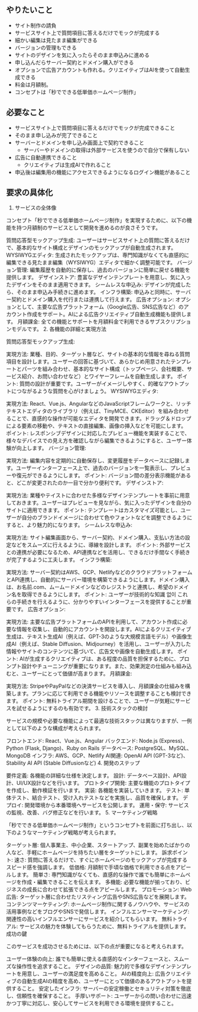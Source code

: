 ## やりたいこと
- サイト制作の請負
- サービスサイト上で質問項目に答えるだけでモックが完成する
- 細かい編集は見たまま編集ができる
- バージョンの管理もできる
- サイトのデザインを気に入ったらそのまま申込みに進める
- 申し込んだらサーバー契約とドメイン購入ができる
- オプションで広告アカウントも作れる。クリエイティブはAIを使って自動生成できる
- 料金は月額制。
- コンセプトは「秒でできる低単価ホームページ制作」

## 必要なこと
- サービスサイト上で質問項目に答えるだけでモックが完成できること
- そのまま申し込みが完了できること
- サーバーとドメインを申し込み画面上で契約できること
    - サーバーやドメインの取得は外部サービスを使うので自分で保有しない
- 広告に自動連携できること
    - クリエイティブは生成AIで作れること
- 申込後は編集用の機能にアクセスできるようになるログイン機能があること

## 要求の具体化
1. サービスの全体像

コンセプト「秒でできる低単価ホームページ制作」を実現するために、以下の機能を持つ月額制のサービスとして開発を進めるのが良さそうです。

質問応答型モックアップ生成: ユーザーはサービスサイト上の質問に答えるだけで、基本的なサイト構成とデザインのモックアップが自動生成されます。
WYSIWYGエディタ: 生成されたモックアップは、専門知識がなくても直感的に編集できる見たまま編集（WYSIWYG）エディタで細かく調整可能です。
バージョン管理: 編集履歴を自動的に保存し、過去のバージョンに簡単に戻せる機能を提供します。
デザインストア: 豊富なデザインテンプレートを用意し、気に入ったデザインをそのまま適用できます。
シームレスな申込み: デザインが完成したら、そのまま申込み手続きに進めます。
インフラ構築: 申込みと同時に、サーバー契約とドメイン購入を代行または連携して行えます。
広告オプション: オプションとして、主要な広告プラットフォーム（Google広告、SNS広告など）のアカウント作成をサポート。AIによる広告クリエイティブ自動生成機能も提供します。
月額課金: 全ての機能とサポートを月額料金で利用できるサブスクリプションモデルです。
2. 各機能の詳細と実現方法

質問応答型モックアップ生成:

実現方法: 業種、目的、ターゲット層など、サイトの基本的な情報を尋ねる質問項目を設計します。ユーザーの回答に基づいて、あらかじめ用意されたテンプレートとパーツを組み合わせ、基本的なサイト構成（トップページ、会社概要、サービス紹介、お問い合わせなど）とワイヤーフレームを自動生成します。
ポイント: 質問の設計が重要です。ユーザーがイメージしやすく、的確なアウトプットにつながるような質問を心がけましょう。
WYSIWYGエディタ:

実現方法: React、Vue.js、AngularなどのJavaScriptフレームワークと、リッチテキストエディタのライブラリ（例えば、TinyMCE、CKEditor）を組み合わせることで、直感的な操作が可能なエディタを開発できます。ドラッグ＆ドロップによる要素の移動や、テキストの直接編集、画像の挿入などを可能にします。
ポイント: レスポンシブデザインに対応したプレビュー機能を実装することで、様々なデバイスでの見え方を確認しながら編集できるようにすると、ユーザー体験が向上します。
バージョン管理:

実現方法: 編集内容を定期的に自動保存し、変更履歴をデータベースに記録します。ユーザーインターフェース上で、過去のバージョンを一覧表示し、プレビューや復元ができるようにします。
ポイント: バージョン間の差分表示機能があると、どこが変更されたのか一目で分かり便利です。
デザインストア:

実現方法: 業種やテイストに合わせた多様なデザインテンプレートを事前に用意しておきます。ユーザーはプレビューを見ながら、気に入ったデザインを自分のサイトに適用できます。
ポイント: テンプレートはカスタマイズ可能とし、ユーザーが自分のブランドイメージに合わせて色やフォントなどを調整できるようにすると、より魅力的になります。
シームレスな申込み:

実現方法: サイト編集画面から、サーバー契約、ドメイン購入、支払い方法の設定などをスムーズに行えるように、導線を設計します。
ポイント: 外部サービスとの連携が必要になるため、API連携などを活用し、できるだけ手間なく手続きが完了するように工夫します。
インフラ構築:

実現方法: サーバー契約はAWS、GCP、NetlifyなどのクラウドプラットフォームとAPI連携し、自動的にサーバー環境を構築できるようにします。ドメイン購入は、お名前.com、ムームードメインなどのレジストラと連携し、希望のドメイン名を取得できるようにします。
ポイント: ユーザーが技術的な知識 없이 これらの手続きを行えるように、分かりやすいインターフェースを提供することが重要です。
広告オプション:

実現方法: 主要な広告プラットフォームのAPIを利用して、アカウント作成に必要な情報を収集し、自動的にアカウントを開設します。AIによるクリエイティブ生成は、テキスト生成AI（例えば、GPT-3のような大規模言語モデル）や画像生成AI（例えば、Stable Diffusion、Midjourney）を活用し、ユーザーが入力した情報やサイトのコンテンツに基づいて、広告文や画像を自動生成します。
ポイント: AIが生成するクリエイティブは、ある程度の品質を担保するために、プロンプト設計やチューニングが重要になります。また、効果測定の仕組みも組み込むと、ユーザーにとって価値が高まります。
月額課金:

実現方法: StripeやPayPalなどの決済サービスを導入し、月額課金の仕組みを構築します。プランに応じて利用できる機能やリソースを調整することも検討できます。
ポイント: 無料トライアル期間を設けることで、ユーザーが気軽にサービスを試せるようにするのも有効です。
3. 技術スタックの検討

サービスの規模や必要な機能によって最適な技術スタックは異なりますが、一例として以下のような構成が考えられます。

フロントエンド: React、Vue.js、Angular
バックエンド: Node.js (Express)、Python (Flask, Django)、Ruby on Rails
データベース: PostgreSQL、MySQL、MongoDB
インフラ: AWS、GCP、Netlify
AI関連: OpenAI API (GPT-3など)、Stability AI API (Stable Diffusionなど)
4. 開発のステップ

要件定義: 各機能の詳細な仕様を決定します。
設計: データベース設計、API設計、UI/UX設計などを行います。
プロトタイプ開発: 主要な機能のプロトタイプを作成し、動作検証を行います。
実装: 各機能を実装していきます。
テスト: 単体テスト、結合テスト、受け入れテストなどを実施し、品質を確保します。
デプロイ: 開発環境から本番環境へサービスを公開します。
運用・保守: サービスの監視、改善、バグ修正などを行います。
5. マーケティング戦略

「秒でできる低単価ホームページ制作」というコンセプトを前面に打ち出し、以下のようなマーケティング戦略が考えられます。

ターゲット層: 個人事業主、中小企業、スタートアップ、副業を始めたばかりの人など、手軽にホームページを持ちたい層をターゲットにします。
訴求ポイント:
速さ: 質問に答えるだけで、すぐにホームページのモックアップが完成するスピード感を強調します。
低価格: 月額制で手頃な価格で利用できる点をアピールします。
簡単さ: 専門知識がなくても、直感的な操作で誰でも簡単にホームページを作成・編集できることを伝えます。
多機能: 必要な機能が揃っており、ビジネスの成長に合わせて拡張できる点をアピールします。
プロモーション:
Web広告: ターゲット層に合わせたリスティング広告やSNS広告などを展開します。
コンテンツマーケティング: ホームページ制作に関するノウハウや、サービスの活用事例などをブログやSNSで発信します。
インフルエンサーマーケティング: 関連性の高いインフルエンサーにサービスを紹介してもらいます。
無料トライアル: サービスの魅力を体験してもらうために、無料トライアルを提供します。
成功の鍵

このサービスを成功させるためには、以下の点が重要になると考えられます。

ユーザー体験の向上: 誰でも簡単に使える直感的なインターフェースと、スムーズな操作性を追求すること。
デザインの品質: 魅力的で多様なデザインテンプレートを用意し、ユーザーの満足度を高めること。
AIの精度向上: 広告クリエイティブの自動生成AIの精度を高め、ユーザーにとって価値のあるアウトプットを提供すること。
安定したインフラ: サーバーの安定稼働とセキュリティ対策を徹底し、信頼性を確保すること。
手厚いサポート: ユーザーからの問い合わせに迅速かつ丁寧に対応し、安心してサービスを利用できる環境を提供すること。